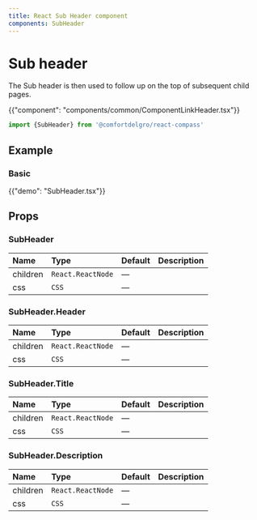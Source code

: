```yaml
---
title: React Sub Header component
components: SubHeader
---
```


# Sub header

<p class="description">The Sub header is then used to follow up on the top of subsequent child pages.</p>

{{"component": "components/common/ComponentLinkHeader.tsx"}}

```jsx
import {SubHeader} from '@comfortdelgro/react-compass'
```

## Example

### Basic

{{"demo": "SubHeader.tsx"}}

## Props

### SubHeader

| Name     | Type              | Default | Description |
| :------- | :---------------- | :------ | :---------- |
| children | `React.ReactNode` | —       |             |
| css      | `CSS`             | —       |             |

### SubHeader.Header

| Name     | Type              | Default | Description |
| :------- | :---------------- | :------ | :---------- |
| children | `React.ReactNode` | —       |             |
| css      | `CSS`             | —       |             |

### SubHeader.Title

| Name     | Type              | Default | Description |
| :------- | :---------------- | :------ | :---------- |
| children | `React.ReactNode` | —       |             |
| css      | `CSS`             | —       |             |

### SubHeader.Description

| Name     | Type              | Default | Description |
| :------- | :---------------- | :------ | :---------- |
| children | `React.ReactNode` | —       |             |
| css      | `CSS`             | —       |             |
